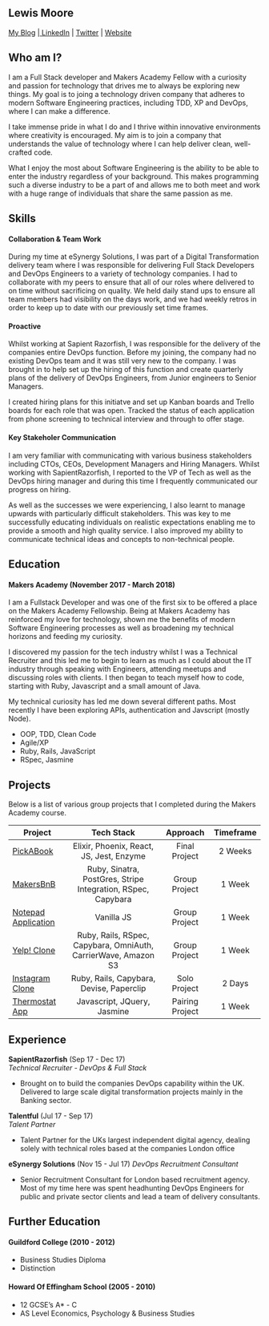 ## Lewis Moore

[My Blog](https://blog.makersacademy.com/meet-the-makers-fellows-lewis-moore-dc1b8bd53c75) |[ LinkedIn](https://www.linkedin.com/in/lewismoore1/) | [Twitter](https://twitter.com/Lewmoore11) | [Website](https://lewmoore.github.io/) 


## Who am I?

I am a Full Stack developer and Makers Academy Fellow with a curiosity and passion for technology that drives me to always be exploring new things. My goal is to joing a technology driven company that adheres to modern Software Engineering practices, including TDD, XP and DevOps, where I can make a difference.

I take immense pride in what I do and I thrive within innovative environments where creativity is encouraged. My aim is to join a company that understands the value of technology where I can help deliver clean, well-crafted code.

What I enjoy the most about Software Engineering is the ability to be able to enter the industry regardless of your background. This makes programming such a diverse industry to be a part of and allows me to both meet and work with a huge range of individuals that share the same passion as me.


## Skills

#### Collaboration & Team Work
During my time at eSynergy Solutions, I was part of a Digital Transformation delivery team where I was responsible for delivering Full Stack Developers and DevOps Engineers to a variety of technology companies. I had to collaborate with my peers to ensure that all of our roles where delivered to on time without sacrificing on quality. We held daily stand ups to ensure all team members had visibility on the days work, and we had weekly retros in order to keep up to date with our previously set time frames.

#### Proactive
Whilst working at Sapient Razorfish, I was responsible for the delivery of the companies entire DevOps function. Before my joining, the company had no existing DevOps team and it was still very new to the company. I was brought in to help set up the hiring of this function and create quarterly plans of the delivery of DevOps Engineers, from Junior engineers to Senior Managers.

I created hiring plans for this initiatve and set up Kanban boards and Trello boards for each role that was open. Tracked the status of each application from phone screening to technical interview and through to offer stage. 

#### Key Stakeholer Communication
I am very familiar with communicating with various business stakeholders including CTOs, CEOs, Development Managers and Hiring Managers. Whilst working with SapientRazorfish, I reported to the VP of Tech as well as the DevOps hiring manager and during this time I frequently communicated our progress on hiring. 

As well as the successes we were experiencing, I also learnt to manage upwards with particularly difficult stakeholders. This was key to me successfully educating individuals on realistic expectations enabling me to provide a smooth and high quality service. I also improved my ability to communicate technical ideas and concepts to non-technical people. 


## Education

#### Makers Academy (November 2017 - March 2018)

I am a Fullstack Developer and was one of the first six to be offered a place on the Makers Academy Fellowship. Being at Makers Academy has reinforced my love for technology, shown me the benefits of modern Software Engineering processes as well as broadening my technical horizons and feeding my curiosity. 

I discovered my passion for the tech industry whilst I was a Technical Recruiter and this led me to begin to learn as much as I could about the IT industry through speaking with Engineers, attending meetups and discussing roles with clients. I then began to teach myself how to code, starting with Ruby, Javascript and a small amount of Java.

My technical curiosity has led me down several different paths. Most recently I have been exploring APIs, authentication and Javscript (mostly Node).

- OOP, TDD, Clean Code
- Agile/XP
- Ruby, Rails, JavaScript
- RSpec, Jasmine

## Projects
Below is a list of various group projects that I completed during the Makers Academy course.

| Project | Tech Stack    | Approach  | Timeframe |
| ------------- |:-------------:| :----------:| :-------:|
| [PickABook](https://github.com/lewmoore/pick_a_book_v2) | Elixir, Phoenix, React, JS, Jest, Enzyme | Final Project | 2 Weeks |
| [MakersBnB](https://github.com/Leigan0/makers-bnb) | Ruby, Sinatra, PostGres, Stripe Integration, RSpec, Capybara| Group Project | 1 Week |
| [Notepad Application](https://github.com/lewmoore/notepad) | Vanilla JS | Group Project | 1 Week |
| [Yelp! Clone](https://github.com/SimonBao/PigeonYelp) | Ruby, Rails, RSpec, Capybara, OmniAuth, CarrierWave, Amazon S3 | Group Project | 1 Week |
| [Instagram Clone](https://github.com/lewmoore/instagram-challenge) | Ruby, Rails, Capybara, Devise, Paperclip |Solo Project | 2 Days |
|[Thermostat App](https://github.com/lewmoore/Thermostat) | Javascript, JQuery, Jasmine | Pairing Project | 1 Week |


## Experience

**SapientRazorfish** (Sep 17 - Dec 17)    
*Technical Recruiter - DevOps & Full Stack*  
- Brought on to build the companies DevOps capability within the UK. Delivered to large scale digital transformation projects mainly in the Banking sector.

**Talentful** (Jul 17 - Sep 17)   
*Talent Partner*  
- Talent Partner for the UKs largest independent digital agency, dealing solely with technical roles based at the companies London office

**eSynergy Solutions** (Nov 15 - Jul 17)
*DevOps Recruitment Consultant*
- Senior Recruitment Consultant for London based recruitment agency. Most of my time here was spent headhunting DevOps Engineers for public and private sector clients and lead a team of delivery consultants.


## Further Education

#### Guildford College (2010 - 2012)
- Business Studies Diploma
- Distinction

#### Howard Of Effingham School (2005 - 2010)
- 12 GCSE’s A* - C
- AS Level Economics, Psychology & Business Studies
